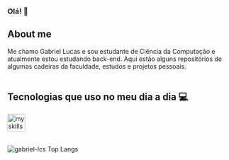 
### Olá! 👋

## About me
Me chamo Gabriel Lucas e sou estudante de Ciência da Computação e atualmente estou estudando back-end. Aqui estão alguns repositórios de algumas cadeiras da faculdade, estudos e projetos pessoais.
    <br>
    <br>
## Tecnologias que uso no meu dia a dia 💻
<div align="left">
    <img src="https://skillicons.dev/icons?i=js,html,css,python,java,git,github&theme=light" height="40" alt="my skills"  />
</div><br>

![gabriel-lcs Top Langs](https://github-readme-stats.vercel.app/api/top-langs/?username=gabriel-lcs&layout=compact)

